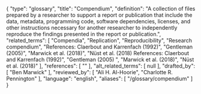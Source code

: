 {
    "type": "glossary",
    "title": "Compendium",
    "definition": "A collection of files prepared by a researcher to support a report or publication that include the data, metadata, programming code, software dependencies, licenses, and other instructions necessary for another researcher to independently reproduce the findings presented in the report or publication.",
    "related_terms": [
        "Compendia",
        "Replication",
        "Reproducibility",
        "Research compendium",
        "References: Claerbout and Karrenfach (1992)",
        "Gentleman (2005)",
        "Marwick et al. (2018)",
        "Nüst et al. (2018) References: Claerbout and Karrenfach (1992)",
        "Gentleman (2005) ",
        "Marwick et al. (2018)",
        "Nüst et al. (2018)"
    ],
    "references": [
        ""
    ],
    "alt_related_terms": [
        null
    ],
    "drafted_by": [
        "Ben Marwick"
    ],
    "reviewed_by": [
        "Ali H. Al-Hoorie",
        "Charlotte R. Pennington"
    ],
    "language": "english",
    "aliases": [
        "/glossary/compendium"
    ]
}
